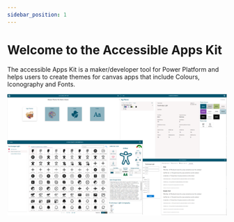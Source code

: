 ```yaml
---
sidebar_position: 1
---
```


# Welcome to the Accessible Apps Kit

The accessible Apps Kit is a maker/developer tool for Power Platform and helps users to create themes for canvas apps that include Colours, Iconography and Fonts.

![Home Screen](./assets/screens.png)
